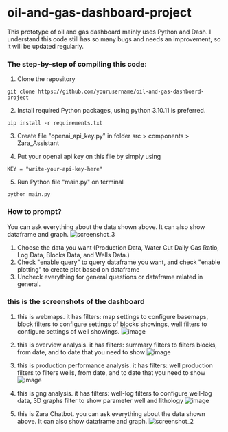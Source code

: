 # oil-and-gas-dashboard-project

This prototype of oil and gas dashboard mainly uses Python and Dash. I understand this code still has so many bugs and needs an improvement, so it will be updated regularly.

### The step-by-step of compiling this code:
1. Clone the repository
```
git clone https://github.com/yourusername/oil-and-gas-dashboard-project
```

2. Install required Python packages, using python 3.10.11 is preferred.
```
pip install -r requirements.txt
```
3. Create file "openai_api_key.py" in folder src > components > Zara_Assistant
   
4. Put your openai api key on this file by simply using
```
KEY = "write-your-api-key-here"
```

5. Run Python file "main.py" on terminal
```
python main.py
```

### How to prompt?
You can ask everything about the data shown above. It can also show dataframe and graph.
![screenshot_3](https://github.com/naufalmaa/dashboard-and-web-maps-app-zara/assets/112636018/42ab7268-e30f-4ca0-9621-c5609b7ca443)
1. Choose the data you want (Production Data, Water Cut Daily Gas Ratio, Log Data, Blocks Data, and Wells Data.)
2. Check "enable query" to query dataframe you want, and check "enable plotting" to create plot based on dataframe
3. Uncheck everything for general questions or dataframe related in general.



### this is the screenshots of the dashboard

1. this is webmaps. it has filters: map settings to configure basemaps, block filters to configure settings of blocks showings, well filters to configure settings of well showings.
![image](https://github.com/naufalmaa/dashboard-and-web-maps-app-zara/assets/112636018/04cf7152-7acb-4b6a-b1be-c72d67ce7bb0)


2. this is overview analysis. it has filters: summary filters to filters blocks, from date, and to date that you need to show 
![image](https://github.com/naufalmaa/dashboard-and-web-maps-app-zara/assets/112636018/14fcd8d6-6654-439d-ae33-5f08968e086f)


3. this is production performance analysis. it has filters: well production filters to filters wells, from date, and to date that you need to show 
![image](https://github.com/naufalmaa/dashboard-and-web-maps-app-zara/assets/112636018/748dd8c3-f830-4adf-87fa-8459c754a339)


4. this is gng analysis. it has filters: well-log filters to configure well-log data, 3D graphs filter to show parameter well and lithology
![image](https://github.com/naufalmaa/dashboard-and-web-maps-app-zara/assets/112636018/c5a05f6f-d891-48c1-ad64-9963bcd22c31)

5. this is Zara Chatbot. you can ask everything about the data shown above. It can also show dataframe and graph.
![screenshot_2](https://github.com/naufalmaa/dashboard-and-web-maps-app-zara/assets/112636018/df394511-2643-4ef1-907b-c63d3d98eba2)







